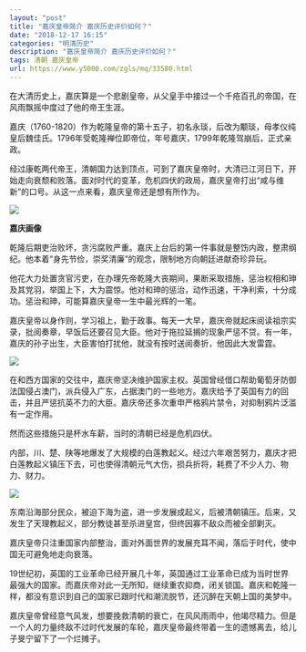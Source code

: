 ```yaml
---
layout: "post"
title: "嘉庆皇帝简介 嘉庆历史评价如何？"
date: "2018-12-17 16:15"
categories: "明清历史"
description: "嘉庆皇帝简介 嘉庆历史评价如何？"
tags: 清朝 嘉庆皇帝
url: https://www.y5000.com/zgls/mq/33580.html
---
```






在大清历史上，嘉庆算是一个悲剧皇帝，从父皇手中接过一个千疮百孔的帝国，在风雨飘摇中度过了他的帝王生涯。

嘉庆（1760-1820）作为乾隆皇帝的第十五子，初名永琰，后改为颙琰，母孝仪纯皇后魏佳氏。1796年受乾隆禅位即帝位，年号嘉庆，1799年乾隆驾崩后，正式亲政。

经过康乾两代帝王，清朝国力达到顶点，可到了嘉庆皇帝时，大清已江河日下，开始走向衰颓和败落。面对时代的变革，危机四伏的政局，嘉庆皇帝打出“咸与维新”的口号。从这一点来看，嘉庆皇帝还是想有所作为。

![](https://img.y5000.com/uploads/allimg/180925/14-1P925155GYG.jpg)

**嘉庆画像**

乾隆后期吏治败坏，贪污腐败严重。嘉庆上台后的第一件事就是整饬内政，整肃纲纪。他本着“身先节俭，崇奖清廉”的观念，限制地方向朝廷进献奇珍异玩。

他花大力处置贪官污吏，在办理先帝乾隆大丧期间，果断采取措施，惩治权相和珅及其党羽，举国上下，大为震惊。他对和珅的惩治，动作迅速，干净利索，十分成功。惩治和珅，可能算嘉庆皇帝一生中最光辉的一笔。

嘉庆皇帝以身作则，学习祖上，勤于政事。每天一大早，嘉庆帝就起床阅读祖宗实录，批阅奏章，早饭后还要召见大臣。他对于拖拉延搁的现象严惩不贷。有一年，嘉庆的孙子出生，大臣害怕打扰他，就没有按时送阅奏折，他因此大发雷霆。

![](https://img.y5000.com/uploads/allimg/180925/14-1P925155J3E9.jpg)

在和西方国家的交往中，嘉庆帝坚决维护国家主权。英国曾经借口帮助葡萄牙防御法国侵占澳门，派兵侵入广东，占据澳门的一些地方。嘉庆给予了英国有力的回击，并且严惩抗英不力的大臣。嘉庆帝还多次重申严格鸦片禁令，对抑制鸦片泛滥有一定作用。

然而这些措施只是杯水车薪，当时的清朝已经是危机四伏。

内部，川、楚、陕等地爆发了大规模的白莲教起义。经过六年艰苦努力，嘉庆才把白莲教起义镇压下去，可也使得清朝元气大伤，损兵折将，耗费了不少人力、物力、财力。

![](https://img.y5000.com/uploads/allimg/180925/14-1P925155KLP.jpg)

东南沿海部分民众，被迫下海为盗，进一步发展成起义，后被清朝镇压。后来，又发生了天理教起义，部分教徒甚至杀进皇宫，但终因寡不敌众而被全部剿灭。

嘉庆皇帝只注重国家内部整治，面对外面世界的发展充耳不闻，落后于时代，使中国无可避免地走向衰落。

19世纪初，英国的工业革命已经开展几十年，英国通过工业革命已成为当时世界最强大的国家。而嘉庆帝对此一无所知，继续重农抑商，闭关锁国。嘉庆和乾隆一样，都没有意识到自己的国家已跟时代和潮流脱节，还沉醉在天朝上国的美梦中。

嘉庆皇帝曾经意气风发，想要挽救清朝的衰亡，在风风雨雨中，他竭尽精力。但是一个人的力量终敌不过时代发展的车轮，嘉庆皇帝最终带着一生的遗憾离去，给儿子旻宁留下了一个烂摊子。
